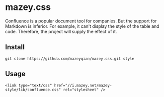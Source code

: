 # mazey.css

Confluence is a popular document tool for companies. But the support for Markdown is inferior. For example, it can't display the style of the table and code. Therefore, the project will supply the effect of it.

## Install

```
git clone https://github.com/mazeyqian/mazey.css.git style
```

## Usage

```
<link type="text/css" href="//i.mazey.net/mazey-style/lib/confluence.css" rel="stylesheet" />
```
